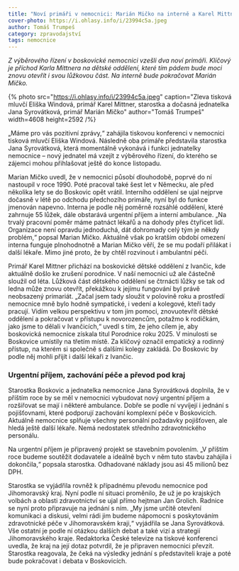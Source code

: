 ```yaml
---
title: "Noví primáři v nemocnici: Marián Mičko na interně a Karel Mittner na dětském"
cover-photo: https://i.ohlasy.info/i/23994c5a.jpeg
author: Tomáš Trumpeš
category: zpravodajství
tags: nemocnice
---
```


*Z výběrového řízení v boskovické nemocnici vzešli dva noví primáři. Klíčový je příchod Karla Mittnera na dětské oddělení, které tím pádem bude moci znovu otevřít i svou lůžkovou část. Na interně bude pokračovat Marián Mičko.*

{% photo src="https://i.ohlasy.info/i/23994c5a.jpeg" caption="Zleva tisková mluvčí Eliška Windová, primář Karel Mittner, starostka a dočasná jednatelka Jana Syrovátková, primář Marián Mičko" author="Tomáš Trumpeš" width=4608 height=2592 /%}

„Máme pro vás pozitivní zprávy,“ zahájila tiskovou konferenci v nemocnici tisková mluvčí Eliška Windová. Následně oba primáře představila starostka Jana Syrovátková, která momentálně vykonává i funkci jednatelky nemocnice – nový jednatel má vzejít z výběrového řízení, do kterého se zájemci mohou přihlašovat ještě do konce listopadu.

Marian Mičko uvedl, že v nemocnici působí dlouhodobě, poprvé do ní nastoupil v roce 1990\. Poté pracoval také šest let v Německu, ale před několika lety se do Boskovic opět vrátil. Interního oddělení se ujal nejprve dočasně v létě po odchodu předchozího primáře, nyní byl do funkce jmenován napevno. Interna je podle něj poměrně rozsáhlé oddělení, které zahrnuje 55 lůžek, dále obstarává urgentní příjem a interní ambulance. „Na trvalý pracovní poměr máme patnáct lékařů a na dohody přes čtyřicet lidí. Organizace není opravdu jednoduchá, dát dohromady celý tým je někdy problém,“ popsal Marian Mičko. Aktuálně však po kratším období omezení interna funguje plnohodnotně a Marian Mičko věří, že se mu podaří přilákat i další lékaře. Mimo jiné proto, že by chtěl rozvinout i ambulantní péči.

Primář Karel Mittner přichází na boskovické dětské oddělení z Ivančic, kde aktuálně došlo ke zrušení porodnice. V naší nemocnici už ale částečně sloužil od léta. Lůžková část dětského oddělení se čtrnácti lůžky se tak od ledna může znovu otevřít, překážkou k jejímu fungování byl právě neobsazený primariát. „Začal jsem tady sloužit v polovině roku a prostředí nemocnice mně bylo hodně sympatické, i vedení a kolegové, kteří tady pracují. Vidím velkou perspektivu v tom jim pomoci, znovuotevřít dětské oddělení a pokračovat v přístupu k novorozencům, potažmo k rodičkám, jako jsme to dělali v Ivančicích,“ uvedl s tím, že jeho cílem je, aby boskovická nemocnice získala titul Porodnice roku 2025\. V minulosti se Boskovice umístily na třetím místě. Za klíčový označil empatický a rodinný přístup, na kterém si společně s dalšími kolegy zakládá. Do Boskovic by podle něj mohli přijít i další lékaři z Ivančic.

### Urgentní příjem, zachování péče a převod pod kraj

Starostka Boskovic a jednatelka nemocnice Jana Syrovátková doplnila, že v příštím roce by se měl v nemocnici vybudovat nový urgentní příjem a rozšiřovat se mají i některé ambulance. Dobře se podle ní vyvíjejí i jednání s pojišťovnami, které podporují zachování komplexní péče v Boskovicích. Aktuálně nemocnice splňuje všechny personální požadavky pojišťoven, ale hledá ještě další lékaře. Nemá nedostatek středního zdravotnického personálu.

Na urgentní příjem je připravený projekt se stavebním povolením. „V příštím roce budeme soutěžit dodavatele a ideálně bych v něm tuto stavbu zahájila i dokončila,“ popsala starostka. Odhadované náklady jsou asi 45 milionů bez DPH.

Starostka se vyjádřila rovněž k případnému převodu nemocnice pod Jihomoravský kraj. Nyní podle ní situaci proměnilo, že už je po krajských volbách a oblasti zdravotnictví se ujal přímo hejtman Jan Grolich. Radnice se nyní proto připravuje na jednání s ním. „My jsme určitě otevření komunikaci a diskusi, velmi rádi jim budeme nápomocni s poskytováním zdravotnické péče v Jihomoravském kraji,“ vyjádřila se Jana Syrovátková. Vše ostatní je podle ní otázkou dalších debat a také vizí a strategií Jihomoravského kraje. Redaktorka České televize na tiskové konferenci uvedla, že kraj na její dotaz potvrdil, že je připraven nemocnici převzít. Starostka reagovala, že čeká na výsledky jednání s představiteli kraje a poté bude pokračovat i debata v Boskovicích.